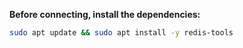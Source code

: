 **Before connecting, install the dependencies:**

```bash
sudo apt update && sudo apt install -y redis-tools
```
